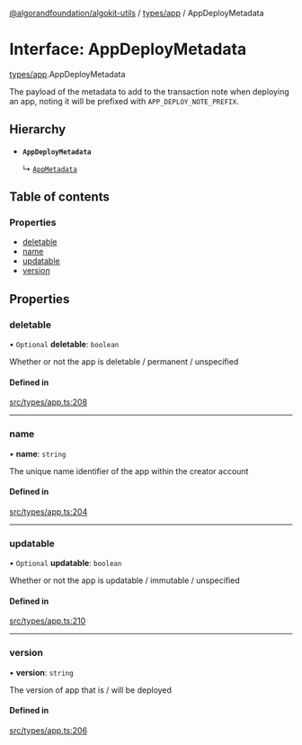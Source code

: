 [@algorandfoundation/algokit-utils](../README.md) / [types/app](../modules/types_app.md) / AppDeployMetadata

# Interface: AppDeployMetadata

[types/app](../modules/types_app.md).AppDeployMetadata

The payload of the metadata to add to the transaction note when deploying an app, noting it will be prefixed with `APP_DEPLOY_NOTE_PREFIX`.

## Hierarchy

- **`AppDeployMetadata`**

  ↳ [`AppMetadata`](types_app.AppMetadata.md)

## Table of contents

### Properties

- [deletable](types_app.AppDeployMetadata.md#deletable)
- [name](types_app.AppDeployMetadata.md#name)
- [updatable](types_app.AppDeployMetadata.md#updatable)
- [version](types_app.AppDeployMetadata.md#version)

## Properties

### deletable

• `Optional` **deletable**: `boolean`

Whether or not the app is deletable / permanent / unspecified

#### Defined in

[src/types/app.ts:208](https://github.com/algorandfoundation/algokit-utils-ts/blob/main/src/types/app.ts#L208)

___

### name

• **name**: `string`

The unique name identifier of the app within the creator account

#### Defined in

[src/types/app.ts:204](https://github.com/algorandfoundation/algokit-utils-ts/blob/main/src/types/app.ts#L204)

___

### updatable

• `Optional` **updatable**: `boolean`

Whether or not the app is updatable / immutable / unspecified

#### Defined in

[src/types/app.ts:210](https://github.com/algorandfoundation/algokit-utils-ts/blob/main/src/types/app.ts#L210)

___

### version

• **version**: `string`

The version of app that is / will be deployed

#### Defined in

[src/types/app.ts:206](https://github.com/algorandfoundation/algokit-utils-ts/blob/main/src/types/app.ts#L206)
